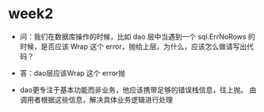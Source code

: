 # week2

- 问：我们在数据库操作的时候，比如 dao 层中当遇到一个 sql.ErrNoRows 的时候，是否应该 Wrap 这个 error，抛给上层。为什么，应该怎么做请写出代码？

- 答：dao层应该Wrap 这个 error抛
- dao更专注于基本功能而非业务，他应该携带足够的错误栈信息，往上抛。 由调用者根据这些信息，解决具体业务逻辑进行处理
